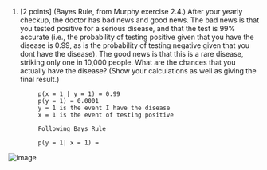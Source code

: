 1. [2 points] (Bayes Rule, from Murphy exercise 2.4.) After your yearly checkup, the doctor has bad news and
good news. The bad news is that you tested positive for a serious disease, and that the test is 99% accurate
(i.e., the probability of testing positive given that you have the disease is 0.99, as is the probability of testing
negative given that you dont have the disease). The good news is that this is a rare disease, striking only one
in 10,000 people. What are the chances that you actually have the disease? (Show your calculations as well as
giving the final result.)

            p(x = 1 | y = 1) = 0.99
            p(y = 1) = 0.0001
            y = 1 is the event I have the disease
            x = 1 is the event of testing positive

            Following Bays Rule

            p(y = 1| x = 1) =
            
![image](https://user-images.githubusercontent.com/16582383/136335676-7b319355-539b-43b9-8b81-8e67fc28359c.png)


